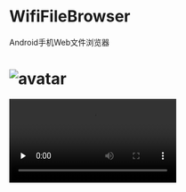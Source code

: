 # WifiFileBrowser
Android手机Web文件浏览器

# ![avatar](http://www.nooocat.com/wp-content/uploads/2019/01/Screenshot_2019-01-10-14-56-29-642_com.juntuo.wififilebrowser-169x300.png)

<body>
<video id="video" controls="" preload="none" >
      <source id="mp4" src="http://www.nooocat.com/wp-content/uploads/2019/01/20190110\_145754-2.mp4" type="video/mp4">
</video>
</body>
